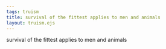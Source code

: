 ```yaml
---
tags: truism
title: survival of the fittest applies to men and animals
layout: truism.ejs
---
```


survival of the fittest applies to men and animals